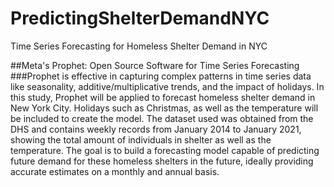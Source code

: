# PredictingShelterDemandNYC
Time Series Forecasting for Homeless Shelter Demand in NYC

##Meta's Prophet: Open Source Software for Time Series Forecasting
###Prophet is effective in capturing complex patterns in time series data like seasonality, additive/multiplicative trends, and the impact of holidays. In this study, Prophet will be applied to forecast homeless shelter demand in New York City. Holidays such as Christmas, as well as the temperature will be included to create the model. The dataset used was obtained from the DHS and contains weekly records from January 2014 to January 2021, showing the total amount of individuals in shelter as well as the temperature. The goal is to build a forecasting model capable of predicting future demand for these homeless shelters in the future, ideally providing accurate estimates on a monthly and annual basis.
